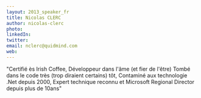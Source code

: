 ```yaml
---
layout: 2013_speaker_fr
title: Nicolas CLERC
author: nicolas-clerc
photo: 
linkedIn: 
twitter: 
email: nclerc@quidmind.com
web: 
---
```


"Certifié ès Irish Coffee, 
Développeur dans l'âme (et fier de l'être)
Tombé dans le code très (trop diraient certains) tôt, 
Contaminé aux technologie .Net depuis 2000,
Expert technique reconnu et Microsoft Regional Director depuis plus de 10ans"